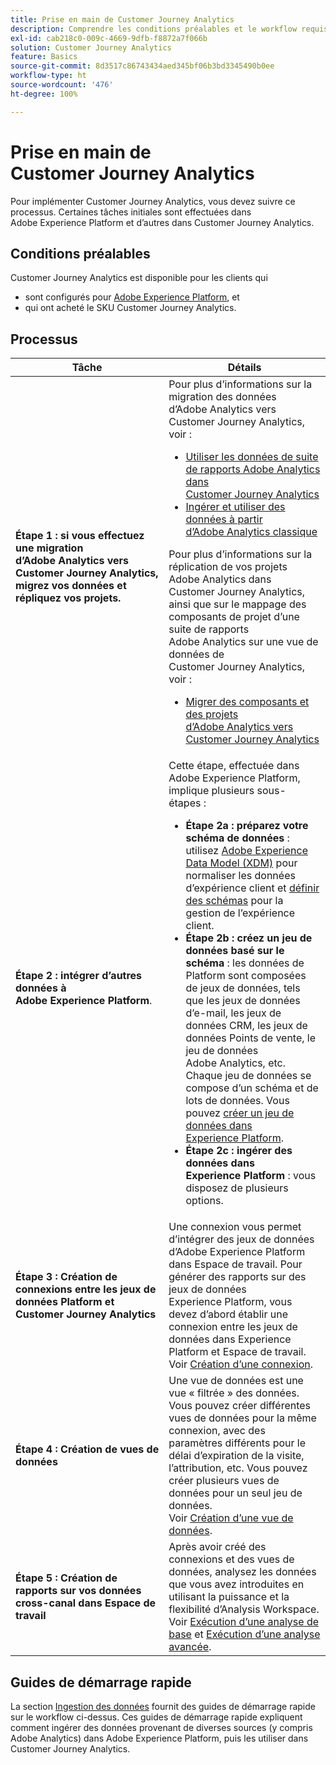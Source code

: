```yaml
---
title: Prise en main de Customer Journey Analytics
description: Comprendre les conditions préalables et le workflow requis pour implémenter Customer Journey Analytics.
exl-id: cab218c0-009c-4669-9dfb-f8872a7f066b
solution: Customer Journey Analytics
feature: Basics
source-git-commit: 8d3517c86743434aed345bf06b3bd3345490b0ee
workflow-type: ht
source-wordcount: '476'
ht-degree: 100%

---
```


# Prise en main de Customer Journey Analytics

Pour implémenter Customer Journey Analytics, vous devez suivre ce processus. Certaines tâches initiales sont effectuées dans Adobe Experience Platform et d’autres dans Customer Journey Analytics.

## Conditions préalables

Customer Journey Analytics est disponible pour les clients qui

* sont configurés pour [Adobe Experience Platform](https://www.adobe.com/fr/experience-platform.html), et
* qui ont acheté le SKU Customer Journey Analytics.

## Processus

| Tâche | Détails |
| --- | --- |
| **Étape 1 : si vous effectuez une migration d’Adobe Analytics vers Customer Journey Analytics, migrez vos données et répliquez vos projets.** | Pour plus d’informations sur la migration des données d’Adobe Analytics vers Customer Journey Analytics, voir : <ul><li>[Utiliser les données de suite de rapports Adobe Analytics dans Customer Journey Analytics](/help/getting-started/aa-vs-cja/aa-data-in-cja.md)</li><li>[Ingérer et utiliser des données à partir d’Adobe Analytics classique](../data-ingestion/analytics.md)</li></ul><p>Pour plus d’informations sur la réplication de vos projets Adobe Analytics dans Customer Journey Analytics, ainsi que sur le mappage des composants de projet d’une suite de rapports Adobe Analytics sur une vue de données de Customer Journey Analytics, voir :</p><ul><li>[Migrer des composants et des projets d’Adobe Analytics vers Customer Journey Analytics](https://experienceleague.adobe.com/docs/analytics/admin/admin-tools/component-migration.html?lang=fr)</li></ul> |
| **Étape 2 : intégrer d’autres données à Adobe Experience Platform**. | Cette étape, effectuée dans Adobe Experience Platform, implique plusieurs sous-étapes :<ul><li>**Étape 2a : préparez votre schéma de données** : utilisez [Adobe Experience Data Model (XDM)](https://experienceleague.adobe.com/docs/experience-platform/xdm/home.html?lang=fr) pour normaliser les données d’expérience client et [définir des schémas](https://experienceleague.adobe.com/docs/experience-platform/xdm/tutorials/create-schema-ui.html?lang=fr) pour la gestion de l’expérience client.</li><li>**Étape 2b : créez un jeu de données basé sur le schéma** : les données de Platform sont composées de jeux de données, tels que les jeux de données d’e-mail, les jeux de données CRM, les jeux de données Points de vente, le jeu de données Adobe Analytics, etc. Chaque jeu de données se compose d’un schéma et de lots de données. Vous pouvez [créer un jeu de données dans Experience Platform](https://experienceleague.adobe.com/docs/platform-learn/getting-started-for-data-architects-and-data-engineers/create-datasets.html?lang=fr).</li><li>**Étape 2c : ingérer des données dans Experience Platform** : vous disposez de plusieurs options.</li></ul> |
| **Étape 3 : Création de connexions entre les jeux de données Platform et Customer Journey Analytics** | Une connexion vous permet d’intégrer des jeux de données d’Adobe Experience Platform dans Espace de travail. Pour générer des rapports sur des jeux de données Experience Platform, vous devez d’abord établir une connexion entre les jeux de données dans Experience Platform et Espace de travail.<br>Voir [Création d’une connexion](/help/connections/create-connection.md). |
| **Étape 4 : Création de vues de données** | Une vue de données est une vue « filtrée » des données. Vous pouvez créer différentes vues de données pour la même connexion, avec des paramètres différents pour le délai d’expiration de la visite, l’attribution, etc. Vous pouvez créer plusieurs vues de données pour un seul jeu de données.<br>Voir [Création d’une vue de données](/help/data-views/create-dataview.md). |
| **Étape 5 : Création de rapports sur vos données cross-canal dans Espace de travail** | Après avoir créé des connexions et des vues de données, analysez les données que vous avez introduites en utilisant la puissance et la flexibilité d’Analysis Workspace.<br>Voir [Exécution d’une analyse de base](/help/analysis-workspace/perform-basic-analysis.md) et [Exécution d’une analyse avancée](/help/analysis-workspace/perform-adv-analysis.md). |

## Guides de démarrage rapide

La section [Ingestion des données](../data-ingestion/data-ingestion.md) fournit des guides de démarrage rapide sur le workflow ci-dessus. Ces guides de démarrage rapide expliquent comment ingérer des données provenant de diverses sources (y compris Adobe Analytics) dans Adobe Experience Platform, puis les utiliser dans Customer Journey Analytics.
